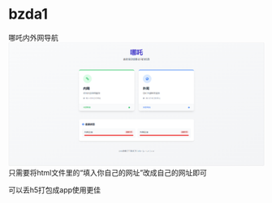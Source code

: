 # bzda1
哪吒内外网导航
![alt text](https://github.com/myjhhh/bzda1/blob/main/%E5%B1%8F%E5%B9%95%E6%88%AA%E5%9B%BE%202025-10-06%20221203.png)
只需要将html文件里的“填入你自己的网址”改成自己的网址即可

可以丢h5打包成app使用更佳
